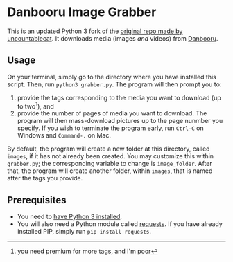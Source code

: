 # Danbooru Image Grabber

This is an updated Python 3 fork of the [original repo made by uncountablecat](https://github.com/uncountablecat/danbooru-grabber). It downloads media (images *and* videos) from [Danbooru](https://danbooru.donmai.us/).

## Usage

On your terminal, simply go to the directory where you have installed this script. Then, run `python3 grabber.py`. The program will then prompt you to:
1. provide the tags corresponding to the media you want to download (up to two[^1]), and
2. provide the number of pages of media you want to download.
The program will then mass-download pictures up to the page nunmber you specify. If you wish to terminate the program early, run `Ctrl-C` on Windows and `Command-.` on Mac.
[^1]: you need premium for more tags, and I'm poor

By default, the program will create a new folder at this directory, called `images`, if it has not already been created. You may customize this within `grabber.py`; the corresponding variable to change is `image_folder`. After that, the program will create another folder, within `images`, that is named after the tags you provide.

## Prerequisites
- You need to [have Python 3 installed](https://www.python.org/downloads/).
- You will also need a Python module called [requests](http://docs.python-requests.org/en/latest/). If you have already installed PIP, simply run `pip install requests`.
